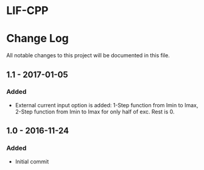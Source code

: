 # LIF-CPP
# Change Log
All notable changes to this project will be documented in this file.

## 1.1 - 2017-01-05
### Added
- External current input option is added: 1-Step function from Imin to Imax, 2-Step function from Imin to Imax for only half of exc. Rest is 0.

## 1.0 - 2016-11-24
### Added
- Initial commit


